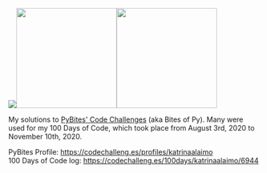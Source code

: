<img src="https://codechalleng.es/static/img/honors/orange.73422678956e.png" heigh="200"><img src="https://codechalleng.es/static/img/honors/green.c6bbaaa07a24.png" width="200"><img src="https://codechalleng.es/static/img/honors/blue.fc62dc10e3d3.png" width="200">


My solutions to [PyBites' Code Challenges](https://codechalleng.es/) (aka Bites of Py). Many were used for my 100 Days of Code, which took place from August 3rd, 2020 to November 10th, 2020. 

PyBites Profile: https://codechalleng.es/profiles/katrinaalaimo <br />
100 Days of Code log: https://codechalleng.es/100days/katrinaalaimo/6944 
